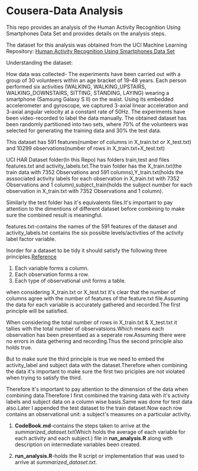 # Cousera-Data Analysis
This repo provides an analysis of the Human Activity Recognition Using Smartphones Data Set and provides details on the analysis steps.

The dataset for this analysis was obtained from the UCI Machine Learning Repository:
[Human Activity Recognition Using Smartphones Data Set](http://archive.ics.uci.edu/ml/datasets/Human+Activity+Recognition+Using+Smartphones)

Understanding the dataset:

How data was collected-
The experiments have been carried out with a group of 30 volunteers within an age bracket of 19-48 years. Each person performed six activities (WALKING, WALKING_UPSTAIRS, WALKING_DOWNSTAIRS, SITTING, STANDING, LAYING) wearing a smartphone (Samsung Galaxy S II) on the waist. Using its embedded accelerometer and gyroscope, we captured 3-axial linear acceleration and 3-axial angular velocity at a constant rate of 50Hz. The experiments have been video-recorded to label the data manually. The obtained dataset has been randomly partitioned into two sets, where 70% of the volunteers was selected for generating the training data and 30% the test data.

This dataset has 591 features(number of columns in X_train.txt or X_test.txt) and 10299 observations(number of rows in X_train.txt+X_test.txt)

UCI HAR Dataset folder(In this Repo) has folders train,test and files features.txt and activity_labels.txt.The train folder has the X_train.txt(the train data with 7352 Observations and 591 columns),Y_train.txt(holds the asssociated activity labels for each observation in X_train.txt with 7352 Observations and 1 column),subject_train(holds the subject number for each observation in X_train.txt with 7352 Observations and 1 column).

Similarly the test folder has it's equivalents files.It's important to pay attention to the dimentions of different dataset before combining to make sure the combined result is meaningful.

features.txt-contains the names of the 591 features of the dataset and activity_labels.txt contains the six possible levels/activities of the activity label factor variable.

Inorder for a dataset to be tidy it should satisfy the following three principles.[Reference](https://cran.r-project.org/web/packages/tidyr/vignettes/tidy-data.html)

1. Each variable forms a column.
2. Each observation forms a row.
3. Each type of observational unit forms a table.

when considering X_train.txt or X_test.txt it's clear that the number of columns agree with the number of features of the feature.txt file.Assuming the data for each variable is accurately gathered and recorded.The first principle will be satisfied.

When considering the total number of rows in X_train.txt & X_test.txt it tallies with the total number of observatsions.Which means each observation has been presentaed as a seperate row.Assuming there were no errors in data gethering and recording.Thus the second principle also holds true.

But to make sure the third principle is true we need to embed the activity_label and subject data with the dataset.Therefore when combining the data it's important to make sure the first two priciples are not violated when trying to satisfy the third.

Therefore it's important to pay attention to the dimension of the data when combining data.Therefore I first combined the training data with it's activity labels and subject data on a column wise basis.Same was done for test data also.Later I appended the test dataset to the train dataset.Now each row contains an observational unit: a subject's measures on a particular activity.


1. **CodeBook.md**-contains the steps taken to arrive at the _summarized_dataset.txt_(Which holds the average of each variable for each activity and each subject.) file in **run_analysis.R** along with description on intermediate variables been created.

2. **run_analysis.R**-holds the R script or implementation that was used to arrive at _summarized_dataset.txt_.
